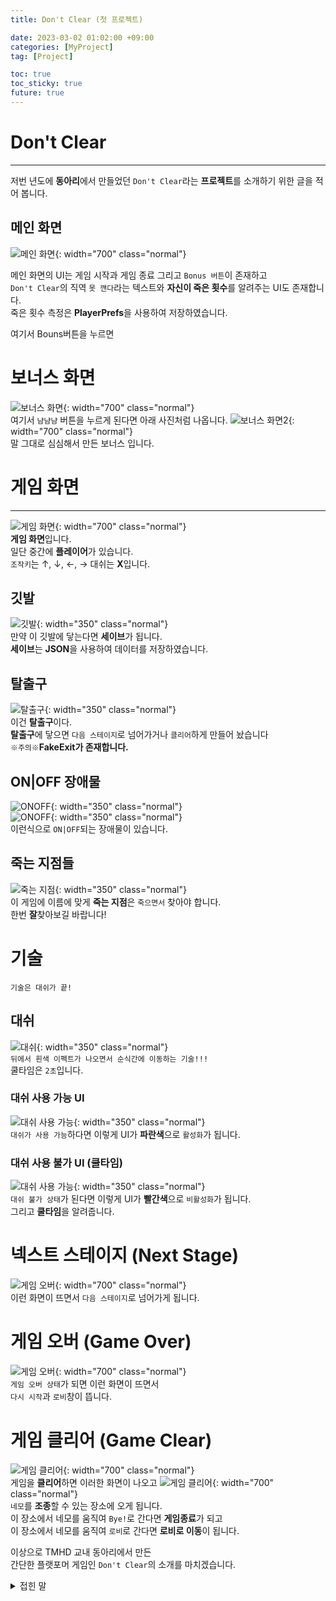 ```yaml
---
title: Don't Clear (첫 프로젝트)

date: 2023-03-02 01:02:00 +09:00
categories: [MyProject]
tag: [Project]

toc: true
toc_sticky: true
future: true
---
```


# Don't Clear
---
저번 년도에 **동아리**에서 만들었던 `Don't Clear`라는 **프로젝트**를 소개하기 위한 글을 적어 봅니다.
## 메인 화면
![메인 화면](/assets/post/DonC/DonCMainScene.png){: width="700" class="normal"}  

메인 화면의 UI는 게임 시작과 게임 종료 그리고 `Bonus 버튼`이 존재하고  
`Don't Clear`의 직역 `못 깬다`라는 텍스트와 **자신이 죽은 횟수**를 알려주는 UI도 존재합니다.  
죽은 횟수 측정은 **PlayerPrefs**을 사용하여 저장하였습니다.

여기서 Bouns버튼을 누르면

# 보너스 화면
![보너스 화면](/assets/post/DonC/DonCBonusScene.png){: width="700" class="normal"}  
여기서 `냠냠냠` 버튼을 누르게 된다면 아래 사진처럼 나옵니다.
![보너스 화면2](/assets/post/DonC/DonCBonusScene2.png){: width="700" class="normal"}  
말 그대로 심심해서 만든 보너스 입니다.

# 게임 화면
---
![게임 화면](/assets/post/DonC/DonCGameScene.png){: width="700" class="normal"}  
**게임 화면**입니다.  
일단 중간에 **플레이어**가 있습니다.  
`조작키`는 ↑, ↓, ←, → 대쉬는 **X**입니다. 
  
## 깃발
![깃발](/assets/post/DonC/DonCPlag.png){: width="350" class="normal"}  
만약 이 깃발에 닿는다면 **세이브**가 됩니다.  
**세이브**는 **JSON**을 사용하여 데이터를 저장하였습니다.  
  
## 탈출구
![탈출구](/assets/post/DonC/DonCExit.png){: width="350" class="normal"}  
이건 **탈출구**이다.   
**탈출구**에 닿으면 `다음 스테이지`로 넘어가거나 `클리어`하게 만들어 놨습니다  
`※주의※`**FakeExit가 존재합니다.**

## ON|OFF 장애물
![ONOFF](/assets/post/DonC/DonCON.png){: width="350" class="normal"}  
![ONOFF](/assets/post/DonC/DonCOFF.png){: width="350" class="normal"}  
이런식으로 `ON|OFF`되는 장애물이 있습니다.

## 죽는 지점들
![죽는 지점](/assets/post/DonC/rrr.png){: width="350" class="normal"}  
이 게임에 이름에 맞게 **죽는 지점**은 `죽으면서` 찾아야 합니다.  
한번 **잘**찾아보길 바랍니다!

# 기술
`기술은 대쉬가 끝!`

## 대쉬
![대쉬](/assets/post/DonC/DonCDash.png){: width="350" class="normal"}  
`뒤에서 흰색 이펙트가 나오면서 순식간에 이동하는 기술!!!`  
쿨타임은 `2초`입니다.
  
### 대쉬 사용 가능 UI
![대쉬 사용 가능](/assets/post/DonC/DonCTrueDash.png){: width="350" class="normal"}  
`대쉬가 사용 가능`하다면 이렇게 UI가 **파란색**으로 `활성화`가 됩니다.

### 대쉬 사용 불가 UI (쿨타임)
![대쉬 사용 가능](/assets/post/DonC/DonCFalseDash.png){: width="350" class="normal"}  
`대쉬 불가 상태`가 된다면 이렇게 UI가 **빨간색**으로 `비활성화`가 됩니다.   
그리고 **쿨타임**을 알려줍니다.

# 넥스트 스테이지 (Next Stage)  
![게임 오버](/assets/post/DonC/DonCNextStage.png){: width="700" class="normal"}  
이런 화면이 뜨면서 `다음 스테이지`로 넘어가게 됩니다.

# 게임 오버 (Game Over)  
![게임 오버](/assets/post/DonC/DonCGameOver.png){: width="700" class="normal"}  
`게임 오버 상태`가 되면 이런 화면이 뜨면서  
`다시 시작`과 `로비`창이 뜹니다.

# 게임 클리어 (Game Clear)
![게임 클리어](/assets/post/DonC/DonCClear.png){: width="700" class="normal"}  
게임을 **클리어**하면 이러한 화면이 나오고 
![게임 클리어](/assets/post/DonC/DonCClear2.png){: width="700" class="normal"}  
`네모`를 **조종**할 수 있는 장소에 오게 됩니다.  
이 장소에서 네모를 움직여 `Bye!`로 간다면 **게임종료**가 되고  
이 장소에서 네모를 움직여 `로비`로 간다면 **로비로 이동**이 됩니다.

이상으로 TMHD 교내 동아리에서 만든  
간단한 플랫포머 게임인 `Don't Clear`의 소개를 마치겠습니다.

<details>
<summary>접힌 말</summary>
<div markdown="1">
  
이번 프로젝트하면서 `팀원들과 어떤 식으로 기획`을 할 줄 몰라서 *막무가내*로 했던 경험  
개발을 하면서 `협업을 어떤식으로 할 줄 잘 몰라서` 코드가 꼬인 경험  
실수로 `변수의 이름을 잘못 적어버린 경험` 등등
이번 프로젝트를 하면서 많은 **힘든 일**들이 있었지만  
이것을 `계기이자 경험`으로 삼아 더 나은 내가 되도록 **노력**을 해야 할 것 같다.
이번 프로젝트를 열심히 해 준 팀원들에게 **감사의 말**을 전하고 마친다.
  
</div>
</details>